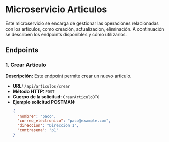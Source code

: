 # Microservicio Articulos

Este microservicio se encarga de gestionar las operaciones relacionadas con los articulos, como creación, actualización, eliminación. A continuación se describen los endpoints disponibles y cómo utilizarlos.

## Endpoints

### 1. Crear Articulo

**Descripción:** Este endpoint permite crear un nuevo articulo.

- **URL:** `/api/articulos/crear`
- **Método HTTP:** `POST`
- **Cuerpo de la solicitud:** `CrearArticuloDTO`
- **Ejemplo solicitud POSTMAN:**
  ```json
  {
    "nombre": "paco",
    "correo_electronico": "paco@example.com",
    "direccion": "Direccion 1",
    "contrasena": "p1"
  }
